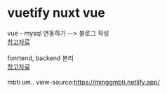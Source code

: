 # vuetify nuxt vue


vue - mysql 연동하기 --> 블로그 작성<br>
[참고자료](https://opentutorials.org/course/3347/21185)
<br><br>
fonrtend, backend 분리 <br>
[참고자료](https://vlee.kr/4155)
<br><br>
mbti um..
view-source:https://minggmbti.netlify.app/
